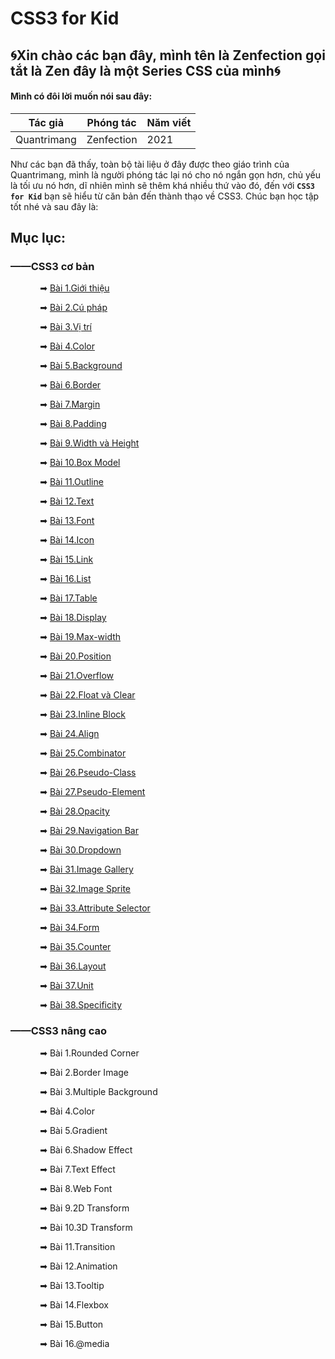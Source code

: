 # CSS3 for Kid

## 🌀Xin chào các bạn đây, mình tên là Zenfection gọi tắt là Zen đây là một Series CSS của mình🌀

#### Mình có đôi lời muốn nói sau đây:

| Tác giả     | Phóng tác  | Năm viết |
| ----------- | ---------- | -------- |
| Quantrimang | Zenfection | 2021     |

Như các bạn đã thấy, toàn bộ tài liệu ở đây được theo giáo trình của Quantrimang, mình là người phóng tác lại nó cho nó ngắn gọn hơn, chủ yếu là tối ưu nó hơn, dĩ nhiên mình sẽ thêm khá nhiều thứ vào đó, đến với **`CSS3 for Kid`** bạn sẽ hiểu từ căn bản đến thành thạo về CSS3. Chúc bạn học tập tốt nhé và sau đây là: 

## Mục lục:

### ——CSS3 cơ bản

            ➡ [Bài 1.Giới thiệu](https://github.com/Zenfection/CSS/blob/master/BasicCSS/1.Gioithieu.md)

            ➡ [Bài 2.Cú pháp](https://github.com/Zenfection/CSS/blob/master/BasicCSS/2.Cuphap.md)

            ➡ [Bài 3.Vị trí](https://github.com/Zenfection/CSS/blob/master/BasicCSS/3.Vitri.md)

            ➡ [Bài 4.Color](https://github.com/Zenfection/CSS/blob/master/BasicCSS/4.Color.md)

            ➡ [Bài 5.Background](https://github.com/Zenfection/CSS/blob/master/BasicCSS/5.Background.md)

            ➡ [Bài 6.Border](https://github.com/Zenfection/CSS/blob/master/BasicCSS/6.Border.md)

            ➡ [Bài 7.Margin](https://github.com/Zenfection/CSS/blob/master/BasicCSS/7.Margin.md)

            ➡ [Bài 8.Padding](https://github.com/Zenfection/CSS/blob/master/BasicCSS/8.Padding.md)

            ➡ [Bài 9.Width và Height](https://github.com/Zenfection/CSS/blob/master/BasicCSS/9.Width%26Height.md)

            ➡ [Bài 10.Box Model](https://github.com/Zenfection/CSS/blob/master/BasicCSS/10.Box%20Model.md)

            ➡ [Bài 11.Outline](https://github.com/Zenfection/CSS/blob/master/BasicCSS/11.Outline.md)

            ➡ [Bài 12.Text](https://github.com/Zenfection/CSS/blob/master/BasicCSS/12.Text.md)

            ➡ [Bài 13.Font](https://github.com/Zenfection/CSS/blob/master/BasicCSS/13.Font.md)

            ➡ [Bài 14.Icon](https://github.com/Zenfection/CSS/blob/master/BasicCSS/14.Icon.md)

            ➡ [Bài 15.Link](https://github.com/Zenfection/CSS/blob/master/BasicCSS/15.Link.md)

            ➡ [Bài 16.List](https://github.com/Zenfection/CSS/blob/master/BasicCSS/16.List.md)

            ➡ [Bài 17.Table](https://github.com/Zenfection/CSS/blob/master/BasicCSS/17.Table.md)

            ➡ [Bài 18.Display](https://github.com/Zenfection/CSS/blob/master/BasicCSS/18.Display.md)

            ➡ [Bài 19.Max-width](https://github.com/Zenfection/CSS/blob/master/BasicCSS/19.Max_width.md)

            ➡ [Bài 20.Position](https://github.com/Zenfection/CSS/blob/master/BasicCSS/20.Position.md)

            ➡ [Bài 21.Overflow](https://github.com/Zenfection/CSS/blob/master/BasicCSS/21.Overflow.md)

            ➡ [Bài 22.Float và Clear](https://github.com/Zenfection/CSS/blob/master/BasicCSS/22.Float%26Clear.md)

            ➡ [Bài 23.Inline Block](https://github.com/Zenfection/CSS/blob/master/BasicCSS/23.Inline%20Block.md)

            ➡ [Bài 24.Align](https://github.com/Zenfection/CSS/blob/master/BasicCSS/24.Align.md)

            ➡ [Bài 25.Combinator](https://github.com/Zenfection/CSS/blob/master/BasicCSS/25.Combinator.md)

            ➡ [Bài 26.Pseudo-Class](https://github.com/Zenfection/CSS/blob/master/BasicCSS/26.Pseudo-Class.md)

            ➡ [Bài 27.Pseudo-Element](https://github.com/Zenfection/CSS/blob/master/BasicCSS/27.Pseudo-Element.md)

            ➡ [Bài 28.Opacity](https://github.com/Zenfection/CSS/blob/master/BasicCSS/28.Opacity.md)

            ➡ [Bài 29.Navigation Bar](https://github.com/Zenfection/CSS/blob/master/BasicCSS/29.Navigation%20Bar.md)

            ➡ [Bài 30.Dropdown](https://github.com/Zenfection/CSS/blob/master/BasicCSS/30.Dropdown.md)

            ➡ [Bài 31.Image Gallery](https://github.com/Zenfection/CSS/blob/master/BasicCSS/31.Image%20Gallery.md)

            ➡ [Bài 32.Image Sprite](https://github.com/Zenfection/CSS/blob/master/BasicCSS/32.Image%20Sprite.md)

            ➡ [Bài 33.Attribute Selector](https://github.com/Zenfection/CSS/blob/master/BasicCSS/33.Attribute%20Selector.md)

            ➡ [Bài 34.Form](https://github.com/Zenfection/CSS/blob/master/BasicCSS/34.Form.md)

            ➡ [Bài 35.Counter](https://github.com/Zenfection/CSS/blob/master/BasicCSS/35.Counter.md)

            ➡ [Bài 36.Layout](https://github.com/Zenfection/CSS/blob/master/BasicCSS/36.Layout.md)

            ➡ [Bài 37.Unit](https://github.com/Zenfection/CSS/blob/master/BasicCSS/37.Unit.md)

            ➡ [Bài 38.Specificity](https://github.com/Zenfection/CSS/blob/master/BasicCSS/38.Specificity.md)

### ——CSS3 nâng cao

            ➡ Bài 1.Rounded Corner

            ➡ Bài 2.Border Image

            ➡ Bài 3.Multiple Background

            ➡ Bài 4.Color

            ➡ Bài 5.Gradient

            ➡ Bài 6.Shadow Effect

            ➡ Bài 7.Text Effect

            ➡ Bài 8.Web Font

            ➡ Bài 9.2D Transform

            ➡ Bài 10.3D Transform

            ➡ Bài 11.Transition

            ➡ Bài 12.Animation

            ➡ Bài 13.Tooltip

            ➡ Bài 14.Flexbox

            ➡ Bài 15.Button

            ➡ Bài 16.@media